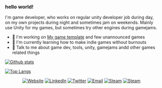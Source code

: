 ### hello world!
I'm game developer, who works on regular unity developer job during day, on my own projects during night and sometimes jam on weekends. Mainly use Unity for my games, but sometimes try other engines during gamejams.

- 🔨 I'm working on [My game template](https://github.com/Team-on/UnityGameTemplate) and few unannounced games
- 🌱 I'm currently learning how to make indie games without burnouts
- 💬 Talk to me about game dev, tools, unity, gamejams andd other games related things

[![Github stats](https://github-readme-stats.vercel.app/api?username=Team-on&count_private=true&show_icons=true)](https://github.com/anuraghazra/github-readme-stats)

[![Top Langs](https://github-readme-stats.vercel.app/api/top-langs/?username=Team-on&layout=compact)](https://github.com/anuraghazra/github-readme-stats)

<p align="center">
<a href="https://team-on.github.io//"><img alt="Website" src="https://img.shields.io/badge/Website-team--on.github.io-blue?style=flat-square&logo=google-chrome"></a>
<a href="https://www.linkedin.com/in/timofeii-solonchuk-29030a167/"><img alt="LinkedIn" src="https://img.shields.io/badge/LinkedIn-Timofeii%20Solonchuk-blue?style=flat-square&logo=linkedin"></a>
<a href="https://twitter.com/team_on0"><img alt="Twitter" src="https://img.shields.io/badge/Twitter-team__on0-blue?style=flat-square&logo=twitter"></a>
<a href="mailto:timonsol13@gmail.com"><img alt="Email" src="https://img.shields.io/badge/Email-timonsol13@gmail.com-blue?style=flat-square&logo=gmail"></a>
<a href="https://steamcommunity.com/id/team_on_"><img alt="Steam" src="https://img.shields.io/badge/Steam-Team--on-blue?style=flat-square&logo=steam"></a>
<a href="https://teamon.itch.io/"><img alt="Steam" src="https://img.shields.io/badge/Itch.io-Team--on-blue?style=flat-square&logo=itch"></a>
</p>
